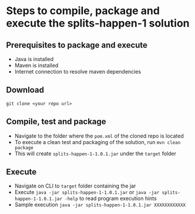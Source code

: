 # Steps to compile, package and execute the splits-happen-1 solution

## Prerequisites to package and execute
* Java is installed
* Maven is installed
* Internet connection to resolve maven dependencies 

## Download
`git clone <your repo url>`

## Compile, test and package
* Navigate to the folder where the `pom.xml` of the cloned repo is located
* To execute a clean test and packaging of the solution, run `mvn clean package`
* This will create `splits-happen-1-1.0.1.jar` under the `target` folder

## Execute
* Navigate on CLI to `target` folder containing the jar
* Execute `java -jar splits-happen-1-1.0.1.jar` or `java -jar splits-happen-1-1.0.1.jar -help` to read program execution hints
* Sample execution `java -jar splits-happen-1-1.0.1.jar XXXXXXXXXXXX`
